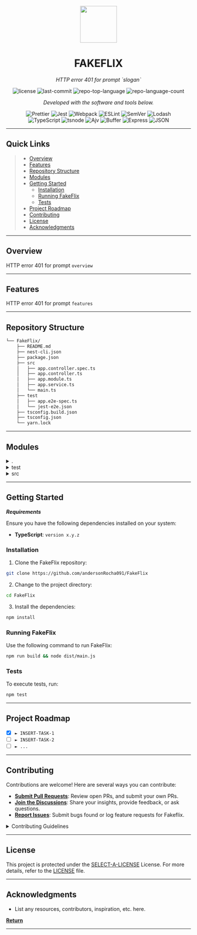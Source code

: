 <p align="center">
  <img src="https://cdn-icons-png.flaticon.com/512/6295/6295417.png" width="100" />
</p>
<p align="center">
    <h1 align="center">FAKEFLIX</h1>
</p>
<p align="center">
    <em>HTTP error 401 for prompt `slogan`</em>
</p>
<p align="center">
	<img src="https://img.shields.io/github/license/andersonRocha091/FakeFlix?style=flat&color=0080ff" alt="license">
	<img src="https://img.shields.io/github/last-commit/andersonRocha091/FakeFlix?style=flat&logo=git&logoColor=white&color=0080ff" alt="last-commit">
	<img src="https://img.shields.io/github/languages/top/andersonRocha091/FakeFlix?style=flat&color=0080ff" alt="repo-top-language">
	<img src="https://img.shields.io/github/languages/count/andersonRocha091/FakeFlix?style=flat&color=0080ff" alt="repo-language-count">
<p>
<p align="center">
		<em>Developed with the software and tools below.</em>
</p>
<p align="center">
	<img src="https://img.shields.io/badge/Prettier-F7B93E.svg?style=flat&logo=Prettier&logoColor=black" alt="Prettier">
	<img src="https://img.shields.io/badge/Jest-C21325.svg?style=flat&logo=Jest&logoColor=white" alt="Jest">
	<img src="https://img.shields.io/badge/Webpack-8DD6F9.svg?style=flat&logo=Webpack&logoColor=black" alt="Webpack">
	<img src="https://img.shields.io/badge/ESLint-4B32C3.svg?style=flat&logo=ESLint&logoColor=white" alt="ESLint">
	<img src="https://img.shields.io/badge/SemVer-3F4551.svg?style=flat&logo=SemVer&logoColor=white" alt="SemVer">
	<img src="https://img.shields.io/badge/Lodash-3492FF.svg?style=flat&logo=Lodash&logoColor=white" alt="Lodash">
	<br>
	<img src="https://img.shields.io/badge/TypeScript-3178C6.svg?style=flat&logo=TypeScript&logoColor=white" alt="TypeScript">
	<img src="https://img.shields.io/badge/tsnode-3178C6.svg?style=flat&logo=ts-node&logoColor=white" alt="tsnode">
	<img src="https://img.shields.io/badge/Ajv-23C8D2.svg?style=flat&logo=Ajv&logoColor=white" alt="Ajv">
	<img src="https://img.shields.io/badge/Buffer-231F20.svg?style=flat&logo=Buffer&logoColor=white" alt="Buffer">
	<img src="https://img.shields.io/badge/Express-000000.svg?style=flat&logo=Express&logoColor=white" alt="Express">
	<img src="https://img.shields.io/badge/JSON-000000.svg?style=flat&logo=JSON&logoColor=white" alt="JSON">
</p>
<hr>

##  Quick Links

> - [ Overview](#-overview)
> - [ Features](#-features)
> - [ Repository Structure](#-repository-structure)
> - [ Modules](#-modules)
> - [ Getting Started](#-getting-started)
>   - [ Installation](#-installation)
>   - [ Running FakeFlix](#-running-FakeFlix)
>   - [ Tests](#-tests)
> - [ Project Roadmap](#-project-roadmap)
> - [ Contributing](#-contributing)
> - [ License](#-license)
> - [ Acknowledgments](#-acknowledgments)

---

##  Overview

HTTP error 401 for prompt `overview`

---

##  Features

HTTP error 401 for prompt `features`

---

##  Repository Structure

```sh
└── FakeFlix/
    ├── README.md
    ├── nest-cli.json
    ├── package.json
    ├── src
    │   ├── app.controller.spec.ts
    │   ├── app.controller.ts
    │   ├── app.module.ts
    │   ├── app.service.ts
    │   └── main.ts
    ├── test
    │   ├── app.e2e-spec.ts
    │   └── jest-e2e.json
    ├── tsconfig.build.json
    ├── tsconfig.json
    └── yarn.lock
```

---

##  Modules

<details closed><summary>.</summary>

| File                                                                                                | Summary                                         |
| ---                                                                                                 | ---                                             |
| [tsconfig.build.json](https://github.com/andersonRocha091/FakeFlix/blob/master/tsconfig.build.json) | HTTP error 401 for prompt `tsconfig.build.json` |
| [tsconfig.json](https://github.com/andersonRocha091/FakeFlix/blob/master/tsconfig.json)             | HTTP error 401 for prompt `tsconfig.json`       |
| [package.json](https://github.com/andersonRocha091/FakeFlix/blob/master/package.json)               | HTTP error 401 for prompt `package.json`        |
| [nest-cli.json](https://github.com/andersonRocha091/FakeFlix/blob/master/nest-cli.json)             | HTTP error 401 for prompt `nest-cli.json`       |
| [yarn.lock](https://github.com/andersonRocha091/FakeFlix/blob/master/yarn.lock)                     | HTTP error 401 for prompt `yarn.lock`           |

</details>

<details closed><summary>test</summary>

| File                                                                                             | Summary                                          |
| ---                                                                                              | ---                                              |
| [app.e2e-spec.ts](https://github.com/andersonRocha091/FakeFlix/blob/master/test/app.e2e-spec.ts) | HTTP error 401 for prompt `test/app.e2e-spec.ts` |
| [jest-e2e.json](https://github.com/andersonRocha091/FakeFlix/blob/master/test/jest-e2e.json)     | HTTP error 401 for prompt `test/jest-e2e.json`   |

</details>

<details closed><summary>src</summary>

| File                                                                                                          | Summary                                                |
| ---                                                                                                           | ---                                                    |
| [app.controller.spec.ts](https://github.com/andersonRocha091/FakeFlix/blob/master/src/app.controller.spec.ts) | HTTP error 401 for prompt `src/app.controller.spec.ts` |
| [app.module.ts](https://github.com/andersonRocha091/FakeFlix/blob/master/src/app.module.ts)                   | HTTP error 401 for prompt `src/app.module.ts`          |
| [main.ts](https://github.com/andersonRocha091/FakeFlix/blob/master/src/main.ts)                               | HTTP error 401 for prompt `src/main.ts`                |
| [app.controller.ts](https://github.com/andersonRocha091/FakeFlix/blob/master/src/app.controller.ts)           | HTTP error 401 for prompt `src/app.controller.ts`      |
| [app.service.ts](https://github.com/andersonRocha091/FakeFlix/blob/master/src/app.service.ts)                 | HTTP error 401 for prompt `src/app.service.ts`         |

</details>

---

##  Getting Started

***Requirements***

Ensure you have the following dependencies installed on your system:

* **TypeScript**: `version x.y.z`

###  Installation

1. Clone the FakeFlix repository:

```sh
git clone https://github.com/andersonRocha091/FakeFlix
```

2. Change to the project directory:

```sh
cd FakeFlix
```

3. Install the dependencies:

```sh
npm install
```

###  Running FakeFlix

Use the following command to run FakeFlix:

```sh
npm run build && node dist/main.js
```

###  Tests

To execute tests, run:

```sh
npm test
```

---

##  Project Roadmap

- [X] `► INSERT-TASK-1`
- [ ] `► INSERT-TASK-2`
- [ ] `► ...`

---

##  Contributing

Contributions are welcome! Here are several ways you can contribute:

- **[Submit Pull Requests](https://github.com/andersonRocha091/FakeFlix/blob/main/CONTRIBUTING.md)**: Review open PRs, and submit your own PRs.
- **[Join the Discussions](https://github.com/andersonRocha091/FakeFlix/discussions)**: Share your insights, provide feedback, or ask questions.
- **[Report Issues](https://github.com/andersonRocha091/FakeFlix/issues)**: Submit bugs found or log feature requests for Fakeflix.

<details closed>
    <summary>Contributing Guidelines</summary>

1. **Fork the Repository**: Start by forking the project repository to your GitHub account.
2. **Clone Locally**: Clone the forked repository to your local machine using a Git client.
   ```sh
   git clone https://github.com/andersonRocha091/FakeFlix
   ```
3. **Create a New Branch**: Always work on a new branch, giving it a descriptive name.
   ```sh
   git checkout -b new-feature-x
   ```
4. **Make Your Changes**: Develop and test your changes locally.
5. **Commit Your Changes**: Commit with a clear message describing your updates.
   ```sh
   git commit -m 'Implemented new feature x.'
   ```
6. **Push to GitHub**: Push the changes to your forked repository.
   ```sh
   git push origin new-feature-x
   ```
7. **Submit a Pull Request**: Create a PR against the original project repository. Clearly describe the changes and their motivations.

Once your PR is reviewed and approved, it will be merged into the main branch.

</details>

---

##  License

This project is protected under the [SELECT-A-LICENSE](https://choosealicense.com/licenses) License. For more details, refer to the [LICENSE](https://choosealicense.com/licenses/) file.

---

##  Acknowledgments

- List any resources, contributors, inspiration, etc. here.

[**Return**](#-quick-links)

---